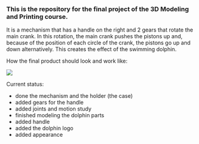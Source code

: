 ### This is the repository for the final project of the 3D Modeling and Printing course.

It is a mechanism that has a handle on the right and 2 gears that rotate the main crank. In this rotation, the main crank pushes the pistons up and, because of the position of each circle of the crank, the pistons go up and down alternatively. This creates the effect of the swimming dolphin.

How the final product should look and work like:

<img src="dolphin_final.gif">

Current status:
- done the mechanism and the holder (the case)
- added gears for the handle
- added joints and motion study
- finished modeling the dolphin parts
- added handle
- added the dolphin logo
- added appearance
